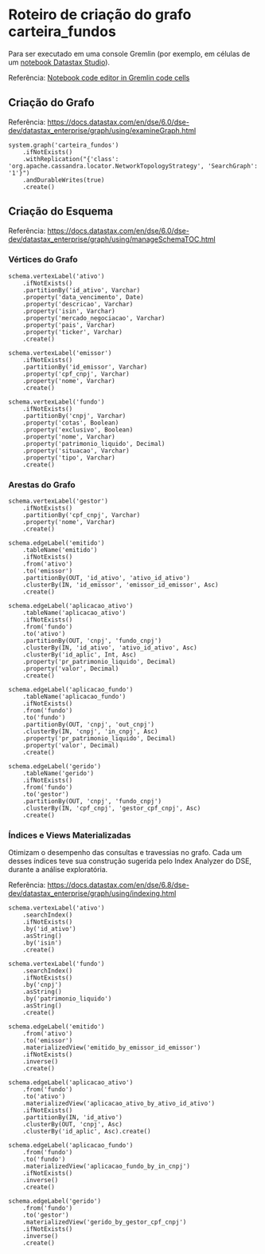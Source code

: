# Roteiro de criação do grafo __carteira_fundos__

Para ser executado em uma console Gremlin (por exemplo, em células de um [notebook Datastax Studio](BI_Master_criacao_carga__dados_grafo_carteira_fundos.studio-nb.tar)).

Referência: [Notebook code editor in Gremlin code cells](https://docs.datastax.com/en/studio/6.0/studio/reference/gremlinCodeInNotebook.html)

## Criação do Grafo
Referência: https://docs.datastax.com/en/dse/6.0/dse-dev/datastax_enterprise/graph/using/examineGraph.html

```
system.graph('carteira_fundos')
    .ifNotExists()
    .withReplication("{'class': 'org.apache.cassandra.locator.NetworkTopologyStrategy', 'SearchGraph': '1'}")
    .andDurableWrites(true)
    .create()  
```

## Criação do Esquema
Referência: https://docs.datastax.com/en/dse/6.0/dse-dev/datastax_enterprise/graph/using/manageSchemaTOC.html

### Vértices do Grafo

```
schema.vertexLabel('ativo')
	.ifNotExists()
	.partitionBy('id_ativo', Varchar)
	.property('data_vencimento', Date)
	.property('descricao', Varchar)
	.property('isin', Varchar)
	.property('mercado_negociacao', Varchar)
	.property('pais', Varchar)
	.property('ticker', Varchar)
	.create()
	
schema.vertexLabel('emissor')
	.ifNotExists()
	.partitionBy('id_emissor', Varchar)
	.property('cpf_cnpj', Varchar)
	.property('nome', Varchar)
	.create()
	
schema.vertexLabel('fundo')
	.ifNotExists()
	.partitionBy('cnpj', Varchar)
	.property('cotas', Boolean)
	.property('exclusivo', Boolean)
	.property('nome', Varchar)
	.property('patrimonio_liquido', Decimal)
	.property('situacao', Varchar)
	.property('tipo', Varchar)
	.create()
```

### Arestas do Grafo
	
```
schema.vertexLabel('gestor')
	.ifNotExists()
	.partitionBy('cpf_cnpj', Varchar)
	.property('nome', Varchar)
	.create()
	
schema.edgeLabel('emitido')
	.tableName('emitido')
	.ifNotExists()
	.from('ativo')
	.to('emissor')
	.partitionBy(OUT, 'id_ativo', 'ativo_id_ativo')
	.clusterBy(IN, 'id_emissor', 'emissor_id_emissor', Asc)
	.create()
	
schema.edgeLabel('aplicacao_ativo')
	.tableName('aplicacao_ativo')
	.ifNotExists()
	.from('fundo')
	.to('ativo')
	.partitionBy(OUT, 'cnpj', 'fundo_cnpj')
	.clusterBy(IN, 'id_ativo', 'ativo_id_ativo', Asc)
	.clusterBy('id_aplic', Int, Asc)
	.property('pr_patrimonio_liquido', Decimal)
	.property('valor', Decimal)
	.create()
	
schema.edgeLabel('aplicacao_fundo')
	.tableName('aplicacao_fundo')
	.ifNotExists()
	.from('fundo')
	.to('fundo')
	.partitionBy(OUT, 'cnpj', 'out_cnpj')
	.clusterBy(IN, 'cnpj', 'in_cnpj', Asc)
	.property('pr_patrimonio_liquido', Decimal)
	.property('valor', Decimal)
	.create()
	
schema.edgeLabel('gerido')
	.tableName('gerido')
	.ifNotExists()
	.from('fundo')
	.to('gestor')
	.partitionBy(OUT, 'cnpj', 'fundo_cnpj')
	.clusterBy(IN, 'cpf_cnpj', 'gestor_cpf_cnpj', Asc)
	.create()
```

### Índices e Views Materializadas 
Otimizam o desempenho das consultas e travessias no grafo. Cada um desses índices teve sua construção sugerida pelo Index Analyzer do DSE, durante a análise exploratória.

Referência: https://docs.datastax.com/en/dse/6.8/dse-dev/datastax_enterprise/graph/using/indexing.html
	
```
schema.vertexLabel('ativo')
	.searchIndex()
	.ifNotExists()
	.by('id_ativo')
	.asString()
	.by('isin')
	.create()
	
schema.vertexLabel('fundo')
	.searchIndex()
	.ifNotExists()
	.by('cnpj')
	.asString()
	.by('patrimonio_liquido')
	.asString()
	.create()
	
schema.edgeLabel('emitido')
	.from('ativo')
	.to('emissor')
	.materializedView('emitido_by_emissor_id_emissor')
	.ifNotExists()
	.inverse()
	.create()
	
schema.edgeLabel('aplicacao_ativo')
	.from('fundo')
	.to('ativo')
	.materializedView('aplicacao_ativo_by_ativo_id_ativo')
	.ifNotExists()
	.partitionBy(IN, 'id_ativo')
	.clusterBy(OUT, 'cnpj', Asc)
	.clusterBy('id_aplic', Asc).create()
	
schema.edgeLabel('aplicacao_fundo')
	.from('fundo')
	.to('fundo')
	.materializedView('aplicacao_fundo_by_in_cnpj')
	.ifNotExists()
	.inverse()
	.create()
	
schema.edgeLabel('gerido')
	.from('fundo')
	.to('gestor')
	.materializedView('gerido_by_gestor_cpf_cnpj')
	.ifNotExists()
	.inverse()
	.create()
```
	
